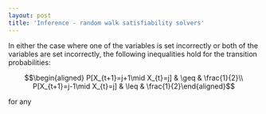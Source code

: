 ```yaml
---
layout: post
title: 'Inference - random walk satisfiability solvers'
---
```




In either the case where one of the variables is set
incorrectly or both of the variables are set incorrectly, the following
inequalities hold for the transition probabilities:

$$\begin{aligned}
P[X_{t+1}=j+1\mid X_{t}=j] & \geq & \frac{1}{2}\\
P[X_{t+1}=j-1\mid X_{t}=j] & \leq & \frac{1}{2}\end{aligned}$$

for any 